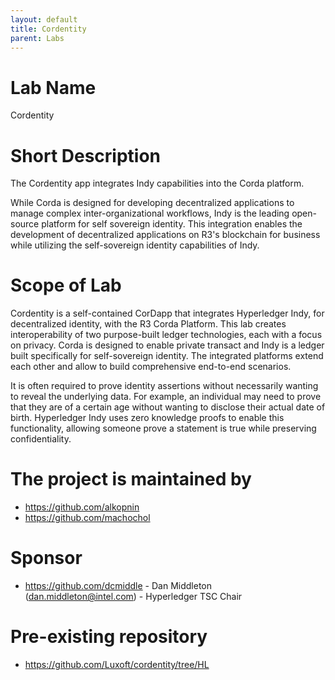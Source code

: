 ```yaml
---
layout: default
title: Cordentity
parent: Labs
---
```

# Lab Name
Cordentity

# Short Description
The Cordentity app integrates Indy capabilities into the Corda platform.

While Corda is designed for developing decentralized applications to
manage complex inter-organizational workflows, Indy is the leading
open-source platform for self sovereign identity. This integration
enables the development of decentralized applications on R3's blockchain 
for business while utilizing the self-sovereign identity capabilities 
of Indy.

# Scope of Lab
Cordentity is a self-contained CorDapp that integrates Hyperledger
Indy, for decentralized identity, with the R3 Corda Platform. This
lab creates interoperability of two purpose-built ledger
technologies, each with a focus on privacy. Corda is designed to
enable private transact and Indy is a ledger built specifically for
self-sovereign identity. The integrated platforms extend each
other and allow to build comprehensive end-to-end scenarios.

It is often required to prove identity assertions without necessarily
wanting to reveal the underlying data. For example, an individual may 
need to prove that they are of a certain age without wanting to 
disclose their actual date of birth. Hyperledger Indy uses zero 
knowledge proofs to enable this functionality, allowing someone prove 
a statement is true while preserving confidentiality.

# The project is maintained by
- https://github.com/alkopnin
- https://github.com/machochol

# Sponsor
- https://github.com/dcmiddle - Dan Middleton (dan.middleton@intel.com) - Hyperledger TSC Chair

# Pre-existing repository
- https://github.com/Luxoft/cordentity/tree/HL
